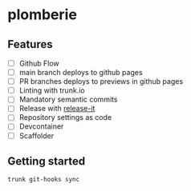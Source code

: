 # plomberie

## Features

- [ ] Github Flow
- [ ] main branch deploys to github pages
- [ ] PR branches deploys to previews in github pages
- [ ] Linting with trunk.io
- [ ] Mandatory semantic commits
- [ ] Release with [release-it](https://github.com/release-it/release-it)
- [ ] Repository settings as code
- [ ] Devcontainer
- [ ] Scaffolder

## Getting started

```shell-session
trunk git-hooks sync
```
